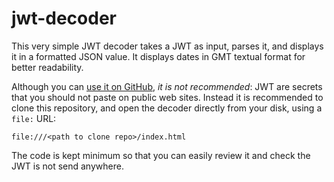 # jwt-decoder

This very simple JWT decoder takes a JWT as input, parses it, and displays it in a formatted JSON value. It displays dates in GMT textual format for better readability.

Although you can [use it on GitHub](https://opotonniee.github.io/jwt-decoder/), *it is not recommended*: JWT are secrets that you should not paste on public web sites. Instead it is recommended to clone this repository, and open the decoder directly from your disk, using a `file:` URL:

`file:///<path to clone repo>/index.html`

The code is kept minimum so that you can easily review it and check the JWT is not send anywhere.

